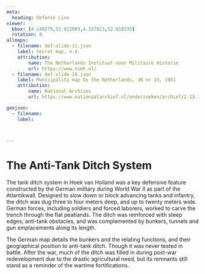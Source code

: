```yaml
---
meta:
  heading: Defense Line
viewer:
  bbox: [4.148279,52.012089,4.157823,52.018235]
  rotation: 0
allmaps:
  - filename: def-slide-11.json
    label: Secret map, n.d.
    attribution:
        name: The Netherlands Instituut voor Militaire Historie
        url: https://www.nimh.nl/
  - filename: def-slide-10.json
    label: Municipality map by the Netherlands, 3N nr 15, 1951
    attribution:
        name: National Archives
        url: https://www.nationaalarchief.nl/onderzoeken/archief/2.13.167/invnr/277/file/NL-HaNA_2.13.167_277_10?eadID=2.13.167&unitID=277&query=

geojson:
  - filename: 
    label:

  

---
```


# The Anti-Tank Ditch System 

The tank ditch system in Hoek van Holland was a key defensive feature constructed by the German military during World War II as part of the Atlantikwall. Designed to slow down or block advancing tanks and infantry, the ditch was dug three to four meters deep, and up to twenty meters wide. German forces, including soldiers and forced laborers, worked to carve the trench through the flat peatlands. The ditch was reinforced with steep edges, anti-tank obstacles, and was complemented by bunkers, tunnels and gun emplacements along its length.

The German map details the bunkers and the relating functions, and their geographical position to anti-tank ditch. Though it was never tested in battle. After the war, much of the ditch was filled in during post-war redevelopment due to the drastic agricultural need, but its remnants still stand as a reminder of the wartime fortifications.
